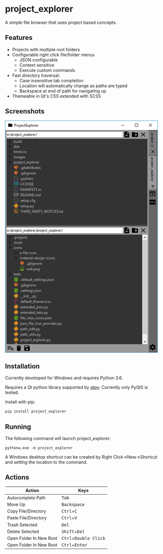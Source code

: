 # project_explorer
A simple file browser that uses project based concepts.

## Features
- Projects with multiple root folders
- Configurable right click file/folder menus
    - JSON configurable
    - Context sensitive
    - Execute custom commands
- Fast directory traversal:
    - Case insensitive tab completion
    - Location will automatically change as paths are typed
    - Backspace at end of path for navigating up
- Themeable in Qt's CSS extended with SCSS

## Screenshots
![alt text](images/screenshot_2.png "Screenshot")

## Installation

Currently developed for Windows and requires Python 3.6.

Requires a Qt python library supported by [qtpy](https://github.com/spyder-ide/qtpy). Currently only PyQt5 is tested.

Install with pip:

```bash
pip install project_explorer
```

## Running
The following command will launch project_explorer:

```
pythonw.exe -m project_explorer
```

A Windows desktop shortcut can be created by Right Click->New->Shortcut and setting the location to
the command.

## Actions

| Action                  | Keys                                    |
| ------------------------| ----------------------------------------|
| Autocomplete Path       | <kbd>Tab</kbd>                          |
| Move Up                 | <kbd>Backspace</kbd>                    |
| Copy File/Directory     | <kbd>Ctrl</kbd>+<kbd>C</kbd>            |
| Paste File/Directory    | <kbd>Ctrl</kbd>+<kbd>V</kbd>            |
| Trash Selected          | <kbd>Del</kbd>                          |
| Delete Selected         | <kbd>Shift</kbd>+<kbd>Del</kbd>         |
| Open Folder In New Root | <kbd>Ctrl</kbd>+<kbd>Double Click</kbd> |
| Open Folder In New Root | <kbd>Ctrl</kbd>+<kbd>Enter</kbd>        |
